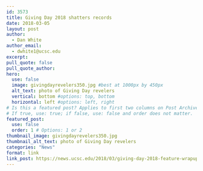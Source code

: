 ```yaml
---
id: 3573
title: Giving Day 2018 shatters records
date: 2018-03-05
layout: post
author:
  - Dan White
author_email:
  - dwhite1@ucsc.edu
excerpt: 
pull_quote: false
pull_quote_author:
hero:
  use: false
  image: givingdayrevelers350.jpg #best at 1000px by 450px
  alt_text: photo of Giving Day revelers
  vertical: bottom #options: top, bottom
  horizontal: left #options: left, right
# Is this a featured post? Applies to first two columns on Post Archive Page.
# If true, use: true; if false, use: false and order does not matter.
featured_post:
  use: false
  order: 1 # Options: 1 or 2
thumbnail_image: givingdayrevelers350.jpg
thumbnail_alt_text: photo of Giving Day revelers
categories: "News"
format: link
link_post: https://news.ucsc.edu/2018/03/giving-day-2018-feature-wrapup.html
---
```

